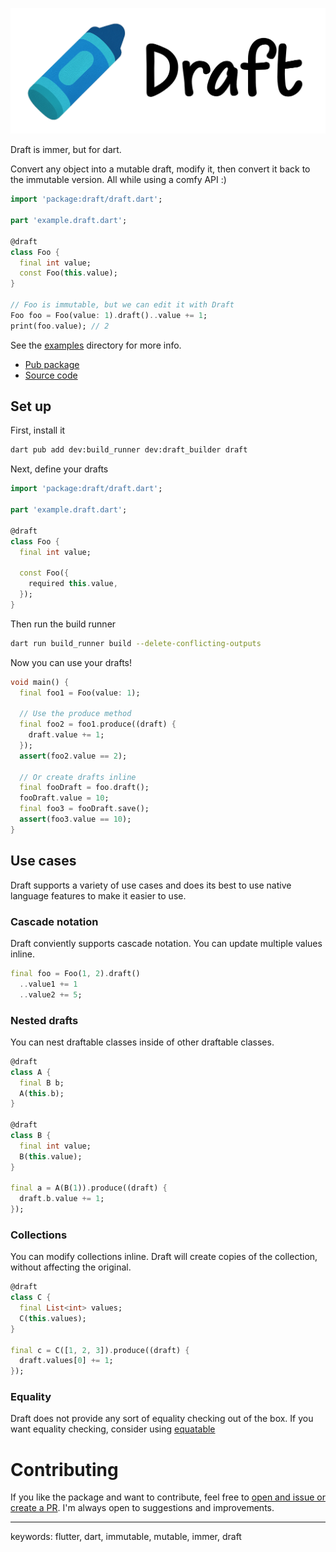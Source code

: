 <p align="center">
  <img src="https://raw.githubusercontent.com/josiahsrc/draft/main/assets/header.png" />
</p>

Draft is immer, but for dart.

Convert any object into a mutable draft, modify it, then convert it back to the immutable version. All while using a comfy API :)

```dart
import 'package:draft/draft.dart';

part 'example.draft.dart';

@draft
class Foo {
  final int value;
  const Foo(this.value);
}

// Foo is immutable, but we can edit it with Draft
Foo foo = Foo(value: 1).draft()..value += 1;
print(foo.value); // 2
```

See the [examples](https://github.com/josiahsrc/draft) directory for more info.

- [Pub package](https://pub.dev/packages/draft)
- [Source code](https://github.com/josiahsrc/draft/blob/main/packages/draft)

## Set up

First, install it

```sh
dart pub add dev:build_runner dev:draft_builder draft
```

Next, define your drafts

```dart
import 'package:draft/draft.dart';

part 'example.draft.dart';

@draft
class Foo {
  final int value;

  const Foo({
    required this.value,
  });
}
```

Then run the build runner

```sh
dart run build_runner build --delete-conflicting-outputs
```

Now you can use your drafts!

```dart
void main() {
  final foo1 = Foo(value: 1);

  // Use the produce method
  final foo2 = foo1.produce((draft) {
    draft.value += 1;
  });
  assert(foo2.value == 2);

  // Or create drafts inline
  final fooDraft = foo.draft();
  fooDraft.value = 10;
  final foo3 = fooDraft.save();
  assert(foo3.value == 10);
}
```

## Use cases

Draft supports a variety of use cases and does its best to use native language features to make it easier to use.

### Cascade notation

Draft conviently supports cascade notation. You can update multiple values inline.

```dart
final foo = Foo(1, 2).draft()
  ..value1 += 1
  ..value2 += 5;
```

### Nested drafts

You can nest draftable classes inside of other draftable classes.

```dart
@draft
class A {
  final B b;
  A(this.b);
}

@draft
class B {
  final int value;
  B(this.value);
}

final a = A(B(1)).produce((draft) {
  draft.b.value += 1;
});
```

### Collections

You can modify collections inline. Draft will create copies of the collection, without affecting the original.

```dart
@draft
class C {
  final List<int> values;
  C(this.values);
}

final c = C([1, 2, 3]).produce((draft) {
  draft.values[0] += 1;
});
```

### Equality

Draft does not provide any sort of equality checking out of the box. If you want equality checking, consider using [equatable](https://pub.dev/packages/equatable)

# Contributing

If you like the package and want to contribute, feel free to [open and issue or create a PR](https://github.com/josiahsrc/draft/tree/main). I'm always open to suggestions and improvements.

---

keywords: flutter, dart, immutable, mutable, immer, draft
